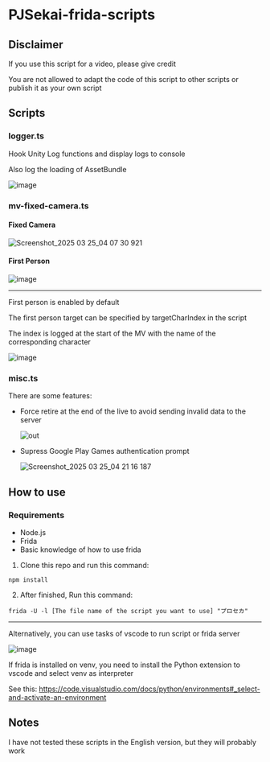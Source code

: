 # PJSekai-frida-scripts
## Disclaimer
If you use this script for a video, please give credit

You are not allowed to adapt the code of this script to other scripts or publish it as your own script

## Scripts
### logger.ts
Hook Unity Log functions and display logs to console

Also log the loading of AssetBundle

![image](https://github.com/user-attachments/assets/86d89e18-2615-42e5-99f4-35a75a77600d)

### mv-fixed-camera.ts
#### Fixed Camera

![Screenshot_2025 03 25_04 07 30 921](https://github.com/user-attachments/assets/e34d21c3-00f4-458e-abc0-852615ea54e4)

#### First Person

![image](https://github.com/user-attachments/assets/563a1c3b-7bb2-46fe-93f9-c27b35aa7daa)

---

First person is enabled by default

The first person target can be specified by targetCharIndex in the script

The index is logged at the start of the MV with the name of the corresponding character

![image](https://github.com/user-attachments/assets/233784ce-43dd-4aff-ac3a-64a4786c3ada)

### misc.ts
There are some features:
- Force retire at the end of the live to avoid sending invalid data to the server

  ![out](https://github.com/user-attachments/assets/712aa0b6-f172-4413-b464-b5ae287e0d6b)
  
- Supress Google Play Games authentication prompt

  ![Screenshot_2025 03 25_04 21 16 187](https://github.com/user-attachments/assets/05a01dbc-8b8e-45b6-9152-d9f3f767a356)

## How to use
### Requirements
- Node.js
- Frida
- Basic knowledge of how to use frida

1. Clone this repo and run this command:
```
npm install
```
2. After finished, Run this command:
```
frida -U -l [The file name of the script you want to use] "プロセカ"
```

---

Alternatively, you can use tasks of vscode to run script or frida server

![image](https://github.com/user-attachments/assets/693db1dc-afd5-41b8-9fc7-a453de7ddf6e)

If frida is installed on venv, you need to install the Python extension to vscode and select venv as interpreter

See this: https://code.visualstudio.com/docs/python/environments#_select-and-activate-an-environment

## Notes
I have not tested these scripts in the English version, but they will probably work
